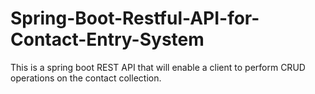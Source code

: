 # Spring-Boot-Restful-API-for-Contact-Entry-System
This is a spring boot REST API that will enable a client to perform CRUD operations on the contact collection.

